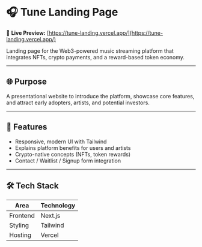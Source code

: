 # 🎧 Tune Landing Page

🔗 **Live Preview:** [https://tune-landing.vercel.app/](https://tune-landing.vercel.app/)

Landing page for the Web3-powered music streaming platform that integrates NFTs, crypto payments, and a reward-based token economy.

---

## 🌐 Purpose

A presentational website to introduce the platform, showcase core features, and attract early adopters, artists, and potential investors.

---

## 🚀 Features

- Responsive, modern UI with Tailwind
- Explains platform benefits for users and artists
- Crypto-native concepts (NFTs, token rewards)
- Contact / Waitlist / Signup form integration

---

## 🛠️ Tech Stack

| Area         | Technology  |
|--------------|-------------|
| Frontend     | Next.js     |
| Styling      | Tailwind    |
| Hosting      | Vercel      |
